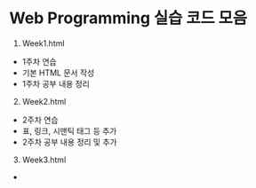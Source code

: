 # Web Programming 실습 코드 모음
1. Week1.html
  + 1주차 연습 
  + 기본 HTML 문서 작성
  + 1주차 공부 내용 정리
2. Week2.html
  + 2주차 연습
  + 표, 링크, 시맨틱 태그 등 추가
  + 2주차 공부 내용 정리 및 추가
3. Week3.html
  + 
